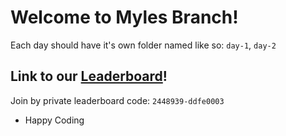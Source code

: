 # Welcome to Myles Branch!

Each day should have it's own folder named like so: `day-1`, `day-2`

## Link to our [Leaderboard](https://adventofcode.com/2022/leaderboard/private/view/2448939)!

Join by private leaderboard code: `2448939-ddfe0003`

- Happy Coding

